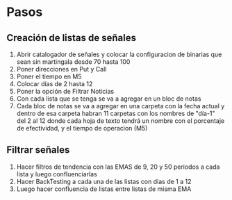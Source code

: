 # Pasos

## Creación de listas de señales

1. Abrir catalogador de señales y colocar la configuracion de binarias que sean sin martingala desde 70 hasta 100
2. Poner direcciones en Put y Call
3. Poner el tiempo en M5
4. Colocar días de 2 hasta 12
5. Poner la opción de Filtrar Noticias
6. Con cada lista que se tenga se va a agregar en un bloc de notas
7. Cada bloc de notas se va a agregar en una carpeta con la fecha actual y dentro de esa carpeta habran 11 carpetas con los nombres de "día-1" del 2 al 12 donde cada hoja de texto tendrá un nombre con el porcentaje de efectividad, y el tiempo de operacion (M5)

## Filtrar señales

1. Hacer filtros de tendencia con las EMAS de 9, 20 y 50 periodos a cada lista y luego confluenciarlas
2. Hacer BackTesting a cada una de las listas con dias de 1 a 12
3. Luego hacer confluencia de listas entre listas de misma EMA 
